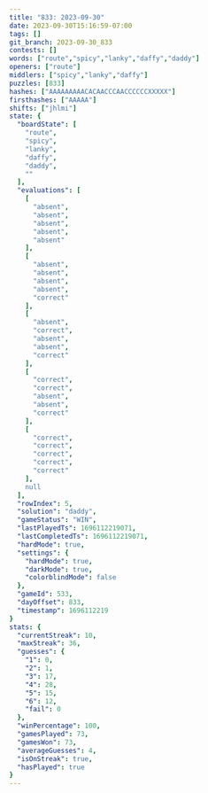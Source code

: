 ```yaml
---
title: "833: 2023-09-30"
date: 2023-09-30T15:16:59-07:00
tags: []
git_branch: 2023-09-30_833
contests: []
words: ["route","spicy","lanky","daffy","daddy"]
openers: ["route"]
middlers: ["spicy","lanky","daffy"]
puzzles: [833]
hashes: ["AAAAAAAAACACAACCCAACCCCCCXXXXX"]
firsthashes: ["AAAAA"]
shifts: ["jhlmi"]
state: {
  "boardState": [
    "route",
    "spicy",
    "lanky",
    "daffy",
    "daddy",
    ""
  ],
  "evaluations": [
    [
      "absent",
      "absent",
      "absent",
      "absent",
      "absent"
    ],
    [
      "absent",
      "absent",
      "absent",
      "absent",
      "correct"
    ],
    [
      "absent",
      "correct",
      "absent",
      "absent",
      "correct"
    ],
    [
      "correct",
      "correct",
      "absent",
      "absent",
      "correct"
    ],
    [
      "correct",
      "correct",
      "correct",
      "correct",
      "correct"
    ],
    null
  ],
  "rowIndex": 5,
  "solution": "daddy",
  "gameStatus": "WIN",
  "lastPlayedTs": 1696112219071,
  "lastCompletedTs": 1696112219071,
  "hardMode": true,
  "settings": {
    "hardMode": true,
    "darkMode": true,
    "colorblindMode": false
  },
  "gameId": 533,
  "dayOffset": 833,
  "timestamp": 1696112219
}
stats: {
  "currentStreak": 10,
  "maxStreak": 36,
  "guesses": {
    "1": 0,
    "2": 1,
    "3": 17,
    "4": 28,
    "5": 15,
    "6": 12,
    "fail": 0
  },
  "winPercentage": 100,
  "gamesPlayed": 73,
  "gamesWon": 73,
  "averageGuesses": 4,
  "isOnStreak": true,
  "hasPlayed": true
}
---
```

<!-- more -->
